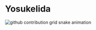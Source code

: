 # YosukeIida


<picture>
  <source media="(prefers-color-scheme: dark)" srcset="<https://raw.githubusercontent.com/obregonia1/obregonia1/master/img/snake-dark.svg>">
  <source media="(prefers-color-scheme: light)" srcset="<https://raw.githubusercontent.com/obregonia1/obregonia1/master/img/snake.svg>">
  <img alt="github contribution grid snake animation" src="<https://raw.githubusercontent.com/obregonia1/obregonia1/master/img/snake.svg>">
</picture>

